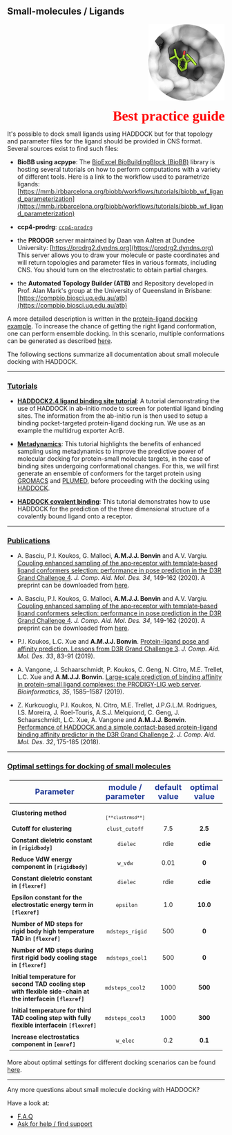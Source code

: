 ## Small-molecules / Ligands

<p align="right">
  <img src="./bound_smallmol.png" />
</p>
<p style='text-align: right; font-family: "PT Sans"; font-weight: 600;'> <font  size="6" color="RED" >Best practice guide</font></p>


It's possible to dock small ligands using HADDOCK but for that topology and parameter files for the ligand should be provided in CNS format.
Several sources exist to find such files:

* **BioBB using acpype**: The [BioExcel BioBuildingBlock (BioBB)](https://mmb.irbbarcelona.org/biobb/) library is hosting several tutorials on how to perform computations with a variety of different tools.
 Here is a link to the workflow used to parametrize ligands: [https://mmb.irbbarcelona.org/biobb/workflows/tutorials/biobb_wf_ligand_parameterization](https://mmb.irbbarcelona.org/biobb/workflows/tutorials/biobb_wf_ligand_parameterization)

* **ccp4-prodrg**: [`ccp4-prodrg`](https://www.ccp4.ac.uk/html/index.html)

* the **PRODGR** server maintained by Daan van Aalten at Dundee University: [https://prodrg2.dyndns.org](https://prodrg2.dyndns.org)  
 This server allows you to draw your molecule or paste coordinates and will return topologies and parameter files in various formats, including CNS. You should turn on the electrostatic to obtain partial charges.

* the **Automated Topology Builder (ATB)** and Repository developed in Prof. Alan Mark's group at the University of Queensland in Brisbane: [https://compbio.biosci.uq.edu.au/atb](https://compbio.biosci.uq.edu.au/atb)


A more detailed description is written in the [protein-ligand docking example](../docking_scenarios/prot-ligand.md).
To increase the chance of getting the right ligand conformation, one can perform ensemble docking.
In this scenario, multiple conformations can be generated as described [here](./structures.md#modeling-of-small-molecules).

The following sections summarize all documentation about small molecule docking with HADDOCK.


<hr>

### [Tutorials](../tutorials.md)

* [**HADDOCK2.4 ligand binding site tutorial**](https://www.bonvinlab.org/education/HADDOCK24/HADDOCK24-binding-sites):
 A tutorial demonstrating the use of HADDOCK in ab-initio mode to screen for potential ligand binding sites.
 The information from the ab-initio run is then used to setup a binding pocket-targeted protein-ligand docking run.
 We use as an example the multidrug exporter AcrB. 

* [**Metadynamics**](/education/biomolecular-simulations-2020/Metadynamics_tutorial):
 This tutorial highlights the benefits of enhanced sampling using metadynamics to improve the predictive power of molecular docking for protein-small molecule targets, in the case of binding sites undergoing conformational changes. For this, we will first generate an ensemble of conformers for the target protein using [GROMACS](http://www.gromacs.org/) and [PLUMED](http://www.plumed.org/), before proceeding with the docking using [HADDOCK](http://www.bonvinlab.org/software/haddock2.4/).

* [**HADDOCK covalent binding**](https://www.bonvinlab.org/education/biomolecular-simulations-2018/HADDOCK_tutorial):
 This tutorial demonstrates how to use HADDOCK for the prediction of the three dimensional structure of a covalently bound ligand onto a receptor.


<hr>

### [Publications](https://www.bonvinlab.org/publications/)


* A. Basciu, P.I. Koukos, G. Malloci, **A.M.J.J. Bonvin** and A.V. Vargiu. [Coupling enhanced sampling of the apo‐receptor with template‐based ligand conformers selection: performance in pose prediction in the D3R Grand Challenge 4](https://doi.org/10.1007/s10822-019-00244-6). _J. Comp. Aid. Mol. Des._ *34*, 149-162 (2020). A preprint can be downloaded from [here](https://arxiv.org/abs/2005.04142).  

* A. Basciu, P.I. Koukos, G. Malloci, **A.M.J.J. Bonvin** and A.V. Vargiu. [Coupling enhanced sampling of the apo‐receptor with template‐based ligand conformers selection: performance in pose prediction in the D3R Grand Challenge 4](https://doi.org/10.1007/s10822-019-00244-6). _J. Comp. Aid. Mol. Des._ *34*, 149-162 (2020). A preprint can be downloaded from [here](https://arxiv.org/abs/2005.04142).  

* P.I. Koukos, L.C. Xue and **A.M.J.J. Bonvin**. [Protein-ligand pose and affinity prediction. Lessons from D3R Grand Challenge 3](https://doi.org/10.1007/s10822-018-0148-4).  _J. Comp. Aid. Mol. Des._ *33*, 83-91 (2019).
* A. Vangone, J. Schaarschmidt, P. Koukos, C. Geng, N. Citro, M.E. Trellet, L.C. Xue and **A.M.J.J. Bonvin**. [Large-scale prediction of binding affinity in protein-small ligand complexes: the PRODIGY-LIG web server](https://doi.org/10.1093/bioinformatics/bty816). _Bioinformatics_, *35*, 1585–1587 (2019).  

* Z. Kurkcuoglu, P.I. Koukos, N. Citro, M.E. Trellet, J.P.G.L.M. Rodrigues, I.S. Moreira, J. Roel-Touris, A.S.J. Melquiond, C. Geng, J. Schaarschmidt, L.C. Xue, A. Vangone and **A.M.J.J. Bonvin**. [Performance of HADDOCK and a simple contact-based protein-ligand binding affinity predictor in the D3R Grand Challenge 2](https://doi.org/10.1007/s10822-017-0049-y). _J. Comp. Aid. Mol. Des._ *32*, 175-185 (2018).

<hr>

### [Optimal settings for docking of small molecules](https://wenmr.science.uu.nl/haddock2.4/settings#ligands)

<style>
table, th, td {
    padding: 5px;}
</style>


|<font size="4" color="#203A98">Parameter</font>|<font size="4" color="#203A98">module / parameter</font>| <font size="4" color="#203A98">default value</font>|<font size="4" color="#203A98">optimal value</font> |
|-|:-:|:-:|:-:| 
|**Clustering method** | <code> `[**clustrmsd**]`</code>|  |  |   
|**Cutoff for clustering** | <code> clust_cutoff </code>| 7.5 | **2.5** |  
|**Constant dieletric constant in `[rigidbody]`** | <code> dielec</code> | rdie | **cdie** |  
|**Reduce VdW energy component in `[rigidbody]`** | <code> w_vdw </code>| 0.01 | **0** | 
|**Constant dieletric constant in `[flexref]`** | <code> dielec</code> | rdie | **cdie** |
|**Epsilon constant for the electrostatic energy term in `[flexref]`** | <code> epsilon</code> |  1.0 | **10.0** |  
|**Number of MD steps for rigid body high temperature TAD in `[flexref]`** | <code> mdsteps_rigid</code> | 500 | **0** | 
|**Number of MD steps during first rigid body cooling stage in `[flexref]`** | <code> mdsteps_cool1</code>| 500 | **0** | 
|**Initial temperature for second TAD cooling step with flexible side-chain at the interfacein `[flexref]`** | <code> mdsteps_cool2 </code>| 1000 | **500** |
|**Initial temperature for third TAD cooling step with fully flexible interfacein `[flexref]`** | <code> mdsteps_cool3 </code> | 1000 | **300** |
|**Increase electrostatics component in `[emref]`**| <code> w_elec </code> | 0.2 | **0.1** | 


More about optimal settings for different docking scenarios can be found [here](https://wenmr.science.uu.nl/haddock2.4/settings#optimal).

<hr>

Any more questions about small molecule docking with HADDOCK?

Have a look at:
- [F.A.Q](../faq.md)
- [Ask for help / find support](../info.md)
 
